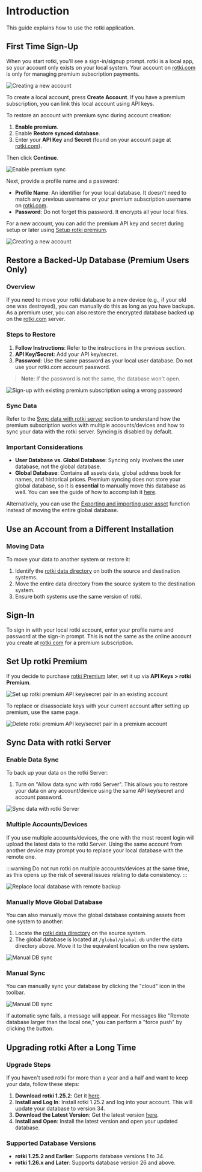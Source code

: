 # Introduction

This guide explains how to use the rotki application.

## First Time Sign-Up

When you start rotki, you'll see a sign-in/signup prompt. rotki is a local app, so your account only exists on your local system. Your account on [rotki.com](https://rotki.com/) is only for managing premium subscription payments.

![Creating a new account](/images/rotki_login_screen.png)

To create a local account, press **Create Account**. If you have a premium subscription, you can link this local account using API keys.

To restore an account with premium sync during account creation:

1. **Enable premium**.
2. Enable **Restore synced database**.
3. Enter your **API Key** and **Secret** (found on your account page at [rotki.com](https://rotki.com/)).

Then click **Continue**.

![Enable premium sync](/images/rotki_create_account_enable_sync.png)

Next, provide a profile name and a password:

- **Profile Name**: An identifier for your local database. It doesn’t need to match any previous username or your premium subscription username on [rotki.com](https://rotki.com/).
- **Password**: Do not forget this password. It encrypts all your local files.

For a new account, you can add the premium API key and secret during setup or later using [Setup rotki premium](#set-up-rotki-premium).

![Creating a new account](/images/rotki_create_account.png)

## Restore a Backed-Up Database (Premium Users Only)

### Overview

If you need to move your rotki database to a new device (e.g., if your old one was destroyed), you can manually do this as long as you have backups. As a premium user, you can also restore the encrypted database backed up on the [rotki.com](https://rotki.com/) server.

### Steps to Restore

1. **Follow Instructions**: Refer to the instructions in the previous section.
2. **API Key/Secret**: Add your API key/secret.
3. **Password**: Use the same password as your local user database. Do not use your rotki.com account password.

> **Note**: If the password is not the same, the database won't open.

![Sign-up with existing premium subscription using a wrong password](/images/rotki_premium_signup_failed.png)

### Sync Data

Refer to the [Sync data with rotki server](#sync-data-with-rotki-server) section to understand how the premium subscription works with multiple accounts/devices and how to sync your data with the rotki server. Syncing is disabled by default.

### Important Considerations

- **User Database vs. Global Database**: Syncing only involves the user database, not the global database.
- **Global Database**: Contains all assets data, global address book for names, and historical prices. Premium syncing does not store your global database, so it is **essential** to manually move this database as well. You can see the guide of how to accomplish it [here](/usage-guides/#manually-move-global-database).

Alternatively, you can use the [Exporting and importing user asset](/usage-guides/customization.html#exporting-and-importing-user-assets) function instead of moving the entire global database.

## Use an Account from a Different Installation

### Moving Data

To move your data to another system or restore it:

1. Identify the [rotki data directory](/usage-guides/data-directory) on both the source and destination systems.
2. Move the entire data directory from the source system to the destination system.
3. Ensure both systems use the same version of rotki.

## Sign-In

To sign in with your local rotki account, enter your profile name and password at the sign-in prompt. This is not the same as the online account you create at [rotki.com](https://rotki.com/) for a premium subscription.

## Set Up rotki Premium

If you decide to purchase [rotki Premium](https://rotki.com/products/) later, set it up via **API Keys > rotki Premium**.

![Set up rotki premium API key/secret pair in an existing account](/images/rotki_premium_set.png)

To replace or disassociate keys with your current account after setting up premium, use the same page.

![Delete rotki premium API key/secret pair in a premium account](/images/rotki_premium_set_sync_data.png)

## Sync Data with rotki Server

### Enable Data Sync

To back up your data on the rotki Server:

1. Turn on "Allow data sync with rotki Server". This allows you to restore your data on any account/device using the same API key/secret and account password.

![Sync data with rotki Server](/images/rotki_premium_set_sync_data.png)

### Multiple Accounts/Devices

If you use multiple accounts/devices, the one with the most recent login will upload the latest data to the rotki Server. Using the same account from another device may prompt you to replace your local database with the remote one.

:::warning
Do not run rotki on multiple accounts/devices at the same time, as this opens up the risk of several issues relating to data consistency.
:::

![Replace local database with remote backup](/images/rotki_premium_replace_local_db_with_remote.png)

### Manually Move Global Database

You can also manually move the global database containing assets from one system to another:

1. Locate the [rotki data directory](/usage-guides/data-directory) on the source system.
2. The global database is located at `/global/global.db` under the data directory above. Move it to the equivalent location on the new system.

![Manual DB sync](/images/rotki_premium_manual_db_sync.png)

### Manual Sync

You can manually sync your database by clicking the "cloud" icon in the toolbar.

![Manual DB sync](/images/rotki_premium_automatic_db_sync_failed.png)

If automatic sync fails, a message will appear. For messages like "Remote database larger than the local one," you can perform a "force push" by clicking the button.

## Upgrading rotki After a Long Time

### Upgrade Steps

If you haven't used rotki for more than a year and a half and want to keep your data, follow these steps:

1. **Download rotki 1.25.2**: Get it [here](https://github.com/rotki/rotki/releases/tag/v1.25.2).
2. **Install and Log In**: Install rotki 1.25.2 and log into your account. This will update your database to version 34.
3. **Download the Latest Version**: Get the latest version [here](https://github.com/rotki/rotki/releases/).
4. **Install and Open**: Install the latest version and open your updated database.

### Supported Database Versions

- **rotki 1.25.2 and Earlier**: Supports database versions 1 to 34.
- **rotki 1.26.x and Later**: Supports database version 26 and above.

